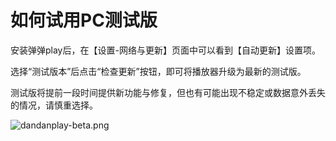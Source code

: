 # 如何试用PC测试版

安装弹弹play后，在【设置-网络与更新】页面中可以看到【自动更新】设置项。

选择“测试版本”后点击“检查更新”按钮，即可将播放器升级为最新的测试版。

测试版将提前一段时间提供新功能与修复，但也有可能出现不稳定或数据意外丢失的情况，请慎重选择。

![dandanplay-beta.png](https://txc.gtimg.com/data/104929/2021/1223/f0112e872e55807f8a9b2c1c534f983d.png)